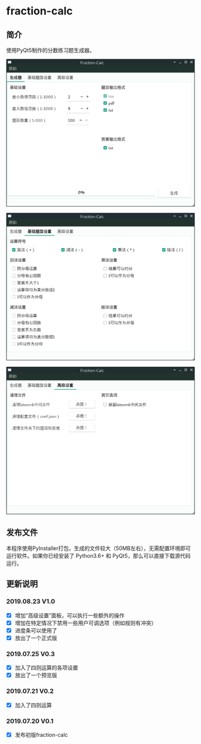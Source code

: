 # fraction-calc
## 简介
使用PyQt5制作的分数练习题生成器。

![FractionCalc_generator](./assets/img/FractionCalc_generator.png)

![FractionCalc_basic_setting](./assets/img/FractionCalc_basic_setting.png)

![FractionCalc_advanced_setting](./assets/img/FractionCalc_advanced_setting.png)

## 发布文件

本程序使用PyInstaller打包，生成的文件较大（50MB左右），无需配置环境即可运行软件。如果你已经安装了 Python3.6+ 和 PyQt5，那么可以直接下载源代码运行。

## 更新说明

### 2019.08.23 V1.0

* [x] 增加“高级设置”面板，可以执行一些额外的操作
* [x] 增加在特定情况下禁用一些用户可调选项（例如规则有冲突）
* [x] 进度条可以使用了
* [x] 放出了一个正式版

### 2019.07.25 V0.3

* [x] 加入了四则运算的各项设置
* [x] 放出了一个预览版

### 2019.07.21 V0.2

* [x] 加入了四则运算

### 2019.07.20 V0.1

* [x] 发布初版fraction-calc
